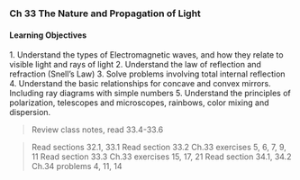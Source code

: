 ### Ch 33 The Nature and Propagation of Light

#### Learning Objectives
1\. Understand the types of Electromagnetic waves, and how they relate to visible light and rays of light
2\. Understand the law of reflection and refraction (Snell’s Law)
3\. Solve problems involving total internal reflection
4\. Understand the basic relationships for concave and convex mirrors.     Including ray diagrams with simple numbers
5\. Understand the principles of polarization, telescopes and microscopes,  rainbows, color mixing and dispersion.
> Review class notes, read 33.4-33.6


> Read sections 32.1, 33.1
Read section 33.2   Ch.33 exercises 5, 6, 7, 9, 11
Read section 33.3   Ch.33 exercises 15, 17, 21
Read section 34.1, 34.2   Ch.34 problems 4, 11, 14
